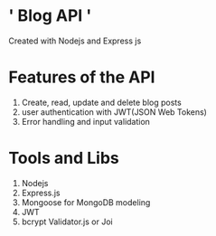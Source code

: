 # ' Blog API '
Created with Nodejs and Express js 

Features of the API
=====================
1. Create, read, update  and delete blog posts
2. user authentication with JWT(JSON Web Tokens)
3. Error handling and input validation

Tools and Libs
================
1. Nodejs
2. Express.js
3. Mongoose for MongoDB modeling
4. JWT
5. bcrypt
Validator.js or Joi